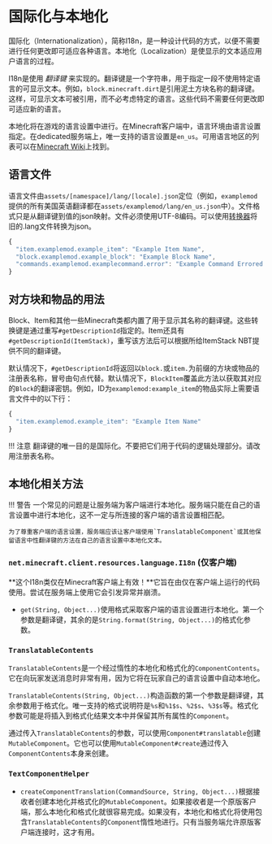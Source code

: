 国际化与本地化
=============

国际化（Internationalization），简称I18n，是一种设计代码的方式，以便不需要进行任何更改即可适应各种语言。本地化（Localization）是使显示的文本适应用户语言的过程。

I18n是使用 _翻译键_ 来实现的。翻译键是一个字符串，用于指定一段不使用特定语言的可显示文本。例如，`block.minecraft.dirt`是引用泥土方块名称的翻译键。这样，可显示文本可被引用，而不必考虑特定的语言。这些代码不需要任何更改即可适应新的语言。

本地化将在游戏的语言设置中进行。在Minecraft客户端中，语言环境由语言设置指定。在dedicated服务端上，唯一支持的语言设置是`en_us`。可用语言地区的列表可以在[Minecraft Wiki][langs]上找到。

语言文件
-------

语言文件由`assets/[namespace]/lang/[locale].json`定位（例如，`examplemod`提供的所有美国英语翻译都在`assets/examplemod/lang/en_us.json`中）。文件格式只是从翻译键到值的json映射。文件必须使用UTF-8编码。可以使用[转换器][converter]将旧的.lang文件转换为json。

```js
{
  "item.examplemod.example_item": "Example Item Name",
  "block.examplemod.example_block": "Example Block Name",
  "commands.examplemod.examplecommand.error": "Example Command Errored!"
}
```

对方块和物品的用法
-----------------

Block、Item和其他一些Minecraft类都内置了用于显示其名称的翻译键。这些转换键是通过重写`#getDescriptionId`指定的。Item还具有`#getDescriptionId(ItemStack)`，重写该方法后可以根据所给ItemStack NBT提供不同的翻译键。

默认情况下，`#getDescriptionId`将返回以`block.`或`item.`为前缀的方块或物品的注册表名称，冒号由句点代替。默认情况下，`BlockItem`覆盖此方法以获取其对应的`Block`的翻译密钥。例如，ID为`examplemod:example_item`的物品实际上需要语言文件中的以下行：

```js
{
  "item.examplemod.example_item": "Example Item Name"
}
```

!!! 注意
    翻译键的唯一目的是国际化。不要把它们用于代码的逻辑处理部分。请改用注册表名称。


本地化相关方法
-------------

!!! 警告
    一个常见的问题是让服务端为客户端进行本地化。服务端只能在自己的语言设置中进行本地化，这不一定与所连接的客户端的语言设置相匹配。
    
    为了尊重客户端的语言设置，服务端应该让客户端使用`TranslatableComponent`或其他保留语言中性翻译键的方法在自己的语言设置中本地化文本。

### `net.minecraft.client.resources.language.I18n` (仅客户端)

**这个I18n类仅在Minecraft客户端上有效！**它旨在由仅在客户端上运行的代码使用。尝试在服务端上使用它会引发异常并崩溃。

- `get(String, Object...)`使用格式采取客户端的语言设置进行本地化。第一个参数是翻译键，其余的是`String.format(String, Object...)`的格式化参数。

### `TranslatableContents`

`TranslatableContents`是一个经过惰性的本地化和格式化的`ComponentContents`。它在向玩家发送消息时非常有用，因为它将在玩家自己的语言设置中自动本地化。

`TranslatableContents(String, Object...)`构造函数的第一个参数是翻译键，其余参数用于格式化。唯一支持的格式说明符是`%s`和`%1$s`、`%2$s`、`%3$s`等。格式化参数可能是将插入到格式化结果文本中并保留其所有属性的`Component`。

通过传入`TranslatableContents`的参数，可以使用`Component#translatable`创建`MutableComponent`。它也可以使用`MutableComponent#create`通过传入`ComponentContents`本身来创建。

### `TextComponentHelper`

- `createComponentTranslation(CommandSource, String, Object...)`根据接收者创建本地化并格式化的`MutableComponent`。如果接收者是一个原版客户端，那么本地化和格式化就很容易完成。如果没有，本地化和格式化将使用包含`TranslatableContents`的`Component`惰性地进行。只有当服务端允许原版客户端连接时，这才有用。

[langs]: https://minecraft.wiki/w/Language#Languages
[converter]: https://tterrag.com/lang2json/
